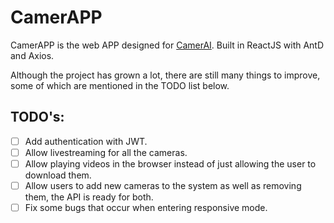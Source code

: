 # CamerAPP

CamerAPP is the web APP designed for [CamerAI](https://github.com/santiagopardal/CamerAI). Built in ReactJS with AntD and Axios.

Although the project has grown a lot, there are still many things to improve, some of which are mentioned in the TODO list below.

## TODO's:

- [ ] Add authentication with JWT.
- [ ] Allow livestreaming for all the cameras.
- [ ] Allow playing videos in the browser instead of just allowing the user to download them.
- [ ] Allow users to add new cameras to the system as well as removing them, the API is ready for both.
- [ ] Fix some bugs that occur when entering responsive mode.